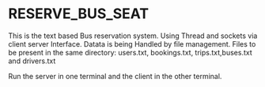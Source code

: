 # RESERVE_BUS_SEAT
This is the text based Bus reservation system. Using Thread and sockets via client server Interface.
      Datata is being Handled by file management.
Files to be present in the same directory: users.txt, bookings.txt, trips.txt,buses.txt and drivers.txt

Run the server in one terminal and the client in the other terminal.
